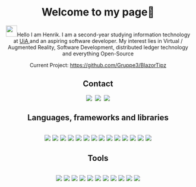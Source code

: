<div align="center"><h1>Welcome to my page🗿</h1>
<img src="https://raw.githubusercontent.com/iampavangandhi/iampavangandhi/master/gifs/Hi.gif" width="30px">Hello I am Henrik. I am a second-year studying information technology at <a href="https://www.uia.no/en">UiA </a> and an aspiring software developer. My interest lies in Virtual / Augmented Reality, Software Development, distributed ledger technology and everything Open-Source

Current Project:
https://github.com/Gruppe3/BlazorTipz
	
<h2>Contact</h2>
	<a href="https://www.linkedin.com/in/lars-henrik-raakil/"><img src="https://img.shields.io/badge/linkedin-%230077B5.svg?&style=for-the-badge&logo=linkedin&logoColor=white"></a>&nbsp;
	<a href="https://www.academia.edu/"><img src="https://img.shields.io/badge/-Academia-fff?style=for-the-badge&logo=academia&logoColor=black"></a>&nbsp;
	<a href="mailto:henrik.rakil@outlook.com"><img src="https://img.shields.io/badge/-Mail-003E54?style=for-the-badge&logo=gmail&logoColor=white"></a>
	
<h2>Languages, frameworks and libraries<h2/>
	<a href="https://docs.microsoft.com/en-us/dotnet/csharp/tour-of-csharp/types"><img src="https://img.shields.io/badge/C%23-7D4698?style=for-the-badge&logo=c-sharp&logoColor=white"></a>
	<a href="https://docs.oracle.com/en/java/javase/17/docs/api/index.html"><img src="https://img.shields.io/badge/-Java-F05032?&style=for-the-badge&logo=oracle&logoColor=white"></a>
	<a href="https://go.dev/doc/"><img src="https://img.shields.io/badge/Go-00ADD8?style=for-the-badge&logo=go&logoColor=white"></a>
	<a href="https://developer.mozilla.org/en-US/docs/Web/HTML"><img src="https://img.shields.io/badge/html5%20-%23e34f26.svg?&style=for-the-badge&logo=html5&logoColor=white"></a>
  <a href="https://developer.mozilla.org/en-US/docs/Web/CSS"><img src="https://img.shields.io/badge/CSS3-1572B6?&style=for-the-badge&logo=css3&logoColor=white"></a>
  <a href="https://developer.mozilla.org/en-US/docs/Web/JavaScript"><img src="https://img.shields.io/badge/JavaScript-F7DF1E?style=for-the-badge&logo=javascript&logoColor=black"></a>
  <a href="https://www.json.org/json-en.html"><img src="https://img.shields.io/badge/json-5E5C5C?style=for-the-badge&logo=json&logoColor=white"></a>
	<a href="https://docs.microsoft.com/en-us/dotnet/"><img src="https://img.shields.io/badge/.NET-512BD4?style=for-the-badge&logo=dotnet&logoColor=white"></a>
	<a href="https://angular.io/docs"><img src="https://img.shields.io/badge/Angular-DD0031?style=for-the-badge&logo=angular&logoColor=white"></a>
	<a href="https://junit.org/junit5/docs/current/user-guide/"><img src="https://img.shields.io/badge/Junit5-25A162?style=for-the-badge&logo=junit5&logoColor=white"></a>
	<a href="https://getbootstrap.com/docs/4.1/getting-started/introduction/"><img src="https://img.shields.io/badge/Bootstrap-563D7C?style=for-the-badge&logo=bootstrap&logoColor=white"></a>
	<a href="https://docs.docker.com/"><img src="https://img.shields.io/badge/Docker-2CA5E0?style=for-the-badge&logo=docker&logoColor=white"></a>
	<a href="https://reactjs.org/"><img src="https://img.shields.io/badge/React-20232A?style=for-the-badge&logo=react&logoColor=61DAFB"></a>
	<a href="https://dotnet.microsoft.com/en-us/apps/aspnet/web-apps/blazor"><img src="https://img.shields.io/badge/Blazor-39477F?style=for-the-badge&logo=Blazor&logoColor=white"></a>
	
	
<h2>Tools<h2/>
  <a href="https://www.jetbrains.com/help/idea/getting-started.html"><img src="https://img.shields.io/badge/IntelliJ_IDEA-000000.svg?style=for-the-badge&logo=intellij-idea&logoColor=white"></a>
	<a href="https://docs.microsoft.com/en-us/visualstudio/windows/?view=vs-2022"><img src="https://img.shields.io/badge/Visual_Studio-5C2D91?style=for-the-badge&logo=visual%20studio&logoColor=white"></a>
	<a href="https://code.visualstudio.com/docs"><img src="https://img.shields.io/badge/VSCode-0078D4?style=for-the-badge&logo=visual%20studio%20code&logoColor=white"></a>
	<a href="https://www.vim.org/docs.php"><img src="https://img.shields.io/badge/VIM-%2311AB00.svg?&style=for-the-badge&logo=vim&logoColor=white"></a>
	<a href="https://www.wireshark.org/docs/"><img src="https://img.shields.io/badge/-Wireshark-1679A7?&style=for-the-badge&logo=wireshark&logoColor=white"></a>
	<a href="https://www.figma.com/"><img src="https://img.shields.io/badge/-Figma-DD0B78?&style=for-the-badge&logo=figma&logoColor=white"></a>
	<a href="https://git-scm.com/"><img src="https://img.shields.io/badge/-Git-F05033?&style=for-the-badge&logo=git&logoColor=white"></a>
	<a href="https://mariadb.com/kb/en/documentation/"><img src="https://img.shields.io/badge/MariaDB-003545?style=for-the-badge&logo=mariadb&logoColor=white"></a>
	<a href="https://www.sublimetext.com/docs/"><img src="https://img.shields.io/badge/sublime_text-%23575757.svg?&style=for-the-badge&logo=sublime-text&logoColor=important"></a>
	<a href="https://docs.microsoft.com/en-us/powershell/"><img src="https://img.shields.io/badge/powershell-0e606b?style=for-the-badge&logo=powershell&logoColor=white"></a>
	<a href="swagger.io"><img src="https://img.shields.io/badge/Swagger-85EA2D?style=for-the-badge&logo=swagger&logoColor=white"></a>
	
<!-- You found the secret message! Have a cookie🍪 -->
